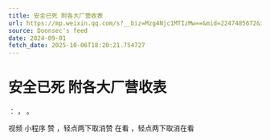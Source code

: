 ```yaml
---
title: 安全已死 附各大厂营收表
url: https://mp.weixin.qq.com/s?__biz=Mzg4Njc1MTIzMw==&mid=2247485672&idx=1&sn=b74a9845bdfb211cd817f684024e909c
source: Doonsec's feed
date: 2024-09-01
fetch_date: 2025-10-06T18:20:21.754727
---
```


# 安全已死 附各大厂营收表

：
，
。

视频
小程序
赞
，轻点两下取消赞
在看
，轻点两下取消在看